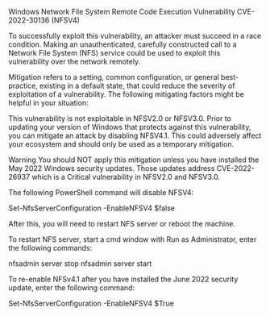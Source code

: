Windows Network File System Remote Code Execution Vulnerability CVE-2022-30136 (NFSV4) 

To successfully exploit this vulnerability, an attacker must succeed in a race condition. Making an unauthenticated, carefully constructed call to a Network File System (NFS) service could be used to exploit this vulnerability over the network remotely. 

Mitigation refers to a setting, common configuration, or general best-practice, existing in a default state, that could reduce the severity of exploitation of a vulnerability. The following mitigating factors might be helpful in your situation:

This vulnerability is not exploitable in NFSV2.0 or NFSV3.0. Prior to updating your version of Windows that protects against this vulnerability, you can mitigate an attack by disabling NFSV4.1. This could adversely affect your ecosystem and should only be used as a temporary mitigation.

Warning You should NOT apply this mitigation unless you have installed the May 2022 Windows security updates. Those updates address CVE-2022-26937 which is a Critical vulnerability in NFSV2.0 and NFSV3.0.

The following PowerShell command will disable NFSV4:

Set-NfsServerConfiguration -EnableNFSV4 $false

After this, you will need to restart NFS server or reboot the machine.

To restart NFS server, start a cmd window with Run as Administrator, enter the following commands:

nfsadmin server stop
nfsadmin server start

To re-enable NFSv4.1 after you have installed the June 2022 security update, enter the following command:

Set-NfsServerConfiguration -EnableNFSV4 $True
